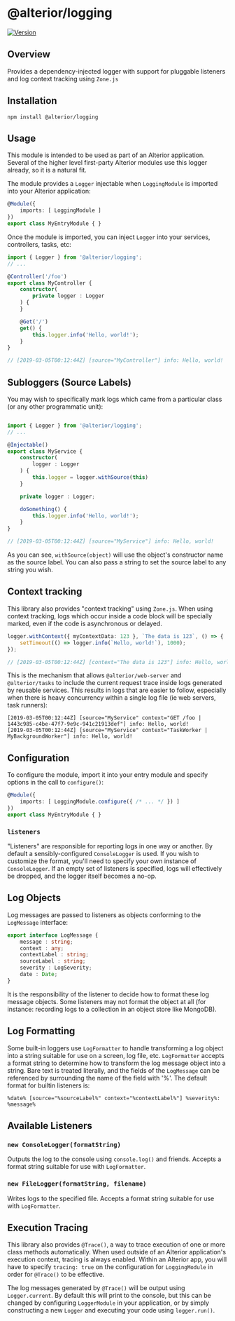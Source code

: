 # @alterior/logging

[![Version](https://img.shields.io/npm/v/@alterior/logging.svg)](https://www.npmjs.com/package/@alterior/logging)

## Overview

Provides a dependency-injected logger with support for pluggable listeners and log context tracking using `Zone.js`

## Installation

```
npm install @alterior/logging
```

## Usage 

This module is intended to be used as part of an Alterior application. Several of the higher level first-party Alterior modules use this logger already, so it is a natural fit.

The module provides a `Logger` injectable when `LoggingModule` is imported into your Alterior application:

```typescript
@Module({
    imports: [ LoggingModule ]
})
export class MyEntryModule { }
```

Once the module is imported, you can inject `Logger` into your services, controllers, tasks, etc:

```typescript
import { Logger } from '@alterior/logging';
// ...

@Controller('/foo')
export class MyController {
    constructor(
        private logger : Logger
    ) {
    }

    @Get('/')
    get() {
        this.logger.info('Hello, world!');
    }
}

// [2019-03-05T00:12:44Z] [source="MyController"] info: Hello, world!
```

## Subloggers (Source Labels)

You may wish to specifically mark logs which came from a particular class (or any other programmatic unit):

```typescript

import { Logger } from '@alterior/logging';
// ...

@Injectable()
export class MyService {
    constructor(
        logger : Logger
    ) {
        this.logger = logger.withSource(this)
    }

    private logger : Logger;

    doSomething() {
        this.logger.info('Hello, world!');
    }
}

// [2019-03-05T00:12:44Z] [source="MyService"] info: Hello, world!
```

As you can see, `withSource(object)` will use the object's constructor name as the source label. You can also pass a string to set the source label to any string you wish.

## Context tracking

This library also provides "context tracking" using `Zone.js`. When using context tracking, logs which occur inside a code block will be specially marked, even if the code is asynchronous or delayed.

```typescript
logger.withContext({ myContextData: 123 }, `The data is 123`, () => {
    setTimeout(() => logger.info(`Hello, world!`), 1000);
});

// [2019-03-05T00:12:44Z] [context="The data is 123"] info: Hello, world!
```

This is the mechanism that allows `@alterior/web-server` and `@alterior/tasks` to include the current request trace inside logs generated by reusable services. This results in logs that are easier to follow,
especially when there is heavy concurrency within a single log file (ie web servers, task runners):

```
[2019-03-05T00:12:44Z] [source="MyService" context="GET /foo | 1443c985-c4be-47f7-9e9c-941c21913def"] info: Hello, world!
[2019-03-05T00:12:44Z] [source="MyService" context="TaskWorker | MyBackgroundWorker"] info: Hello, world!
```

## Configuration

To configure the module, import it into your entry module and specify options in the call to `configure()`:

```typescript
@Module({
    imports: [ LoggingModule.configure({ /* ... */ }) ]
})
export class MyEntryModule { }
```

### `listeners`

"Listeners" are responsible for reporting logs in one way or another. By default a sensibly-configured `ConsoleLogger` is used. If you wish to customize the format, you'll need to specify your own instance of `ConsoleLogger`. If an empty set of listeners is specified, logs will effectively be dropped, and the logger itself becomes a no-op.

## Log Objects

Log messages are passed to listeners as objects conforming to the `LogMessage` interface:

```typescript
export interface LogMessage {
    message : string;
    context : any;
    contextLabel : string;
    sourceLabel : string;
    severity : LogSeverity;
    date : Date;
}
```

It is the responsibility of the listener to decide how to format these log message objects. Some listeners may not format the object at all (for instance: recording logs to a collection in an object store like MongoDB).

## Log Formatting

Some built-in loggers use `LogFormatter` to handle transforming a log object into a string suitable for use on a screen, log file, etc. `LogFormatter` accepts a format string to determine how to transform the log message object into a string. Bare text is treated literally, and the fields of the `LogMessage` can be referenced by surrounding the name of the field with '%'. The default format for builtin listeners is:

```
%date% [source="%sourceLabel%" context="%contextLabel%"] %severity%: %message%
```

## Available Listeners

### `new ConsoleLogger(formatString)`

Outputs the log to the console using `console.log()` and friends. Accepts a format string suitable for use with `LogFormatter`.

### `new FileLogger(formatString, filename)`

Writes logs to the specified file. Accepts a format string suitable for use with `LogFormatter`.

## Execution Tracing

This library also provides `@Trace()`, a way to trace execution of one or more class methods 
automatically. When used outside of an Alterior application's execution context, tracing is 
always enabled. Within an Alterior app, you will have to specify `tracing: true` on the 
configuration for `LoggingModule` in order for `@Trace()` to be effective.

The log messages generated by `@Trace()` will be output using `Logger.current`. By default 
this will print to the console, but this can be changed by configuring `LoggerModule` in your
application, or by simply constructing a new `Logger` and executing your code using `logger.run()`.